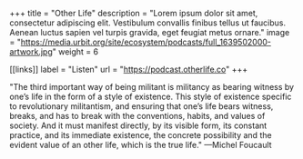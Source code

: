 +++
title = "Other Life"
description = "Lorem ipsum dolor sit amet, consectetur adipiscing elit. Vestibulum convallis finibus tellus ut faucibus. Aenean luctus sapien vel turpis gravida, eget feugiat metus ornare."
image = "https://media.urbit.org/site/ecosystem/podcasts/full_1639502000-artwork.jpg"
weight = 6

[[links]]
label = "Listen"
url = "https://podcast.otherlife.co"
+++

"The third important way of being militant is militancy as bearing witness by one’s life in the form of a style of existence. This style of existence specific to revolutionary militantism, and ensuring that one’s life bears witness, breaks, and has to break with the conventions, habits, and values of society. And it must manifest directly, by its visible form, its constant practice, and its immediate existence, the concrete possibility and the evident value of an other life, which is the true life." —Michel Foucault
